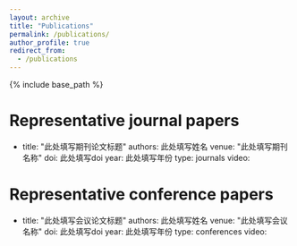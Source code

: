```yaml
---
layout: archive
title: "Publications"
permalink: /publications/
author_profile: true
redirect_from:
  - /publications
---
```

{% include base_path %}

# Representative journal papers
  - title: "此处填写期刊论文标题"
    authors: 此处填写姓名
    venue: "此处填写期刊名称"
    doi: 此处填写doi
    year: 此处填写年份
    type: journals
    video: 
    
# Representative conference papers
  - title: "此处填写会议论文标题"
    authors: 此处填写姓名
    venue: "此处填写会议名称"
    doi: 此处填写doi
    year: 此处填写年份
    type: conferences
    video:   

